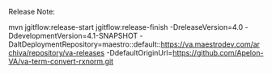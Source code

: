Release Note:

mvn jgitflow:release-start jgitflow:release-finish -DreleaseVersion=4.0 -DdevelopmentVersion=4.1-SNAPSHOT -DaltDeploymentRepository=maestro::default::https://va.maestrodev.com/archiva/repository/va-releases -DdefaultOriginUrl=https://github.com/Apelon-VA/va-term-convert-rxnorm.git
